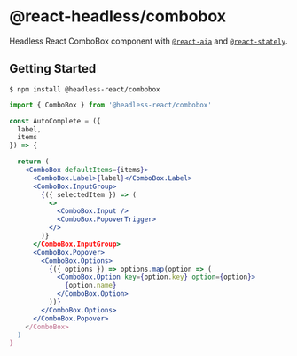 # @react-headless/combobox

Headless React ComboBox component with [`@react-aia`](https://react-spectrum.adobe.com/react-aria/index.html) and [`@react-stately`](https://react-spectrum.adobe.com/react-stately/index.html).

## Getting Started

```
$ npm install @headless-react/combobox
```

```jsx
import { ComboBox } from '@headless-react/combobox'

const AutoComplete = ({
  label,
  items
}) => {

  return (
    <ComboBox defaultItems={items}>
      <ComboBox.Label>{label}</ComboBox.Label>
      <ComboBox.InputGroup>
        {({ selectedItem }) => (
          <>
            <ComboBox.Input />
            <ComboBox.PopoverTrigger>
          </>
        )}
      </ComboBox.InputGroup>
      <ComboBox.Popover>
        <ComboBox.Options>
          {({ options }) => options.map(option => (
            <ComboBox.Option key={option.key} option={option}>
              {option.name}
            </ComboBox.Option>
          ))}
        </ComboBox.Options>
      </ComboBox.Popover>
    </ComboBox>
  )
}
```